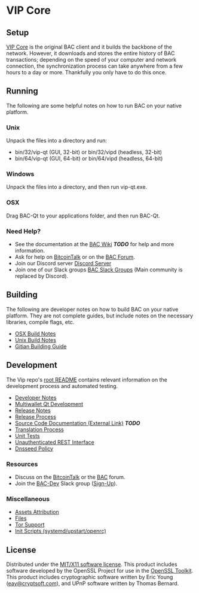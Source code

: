 VIP Core
=====================

Setup
---------------------
[VIP Core](http://vip.org/wallet) is the original BAC client and it builds the backbone of the network. However, it downloads and stores the entire history of BAC transactions; depending on the speed of your computer and network connection, the synchronization process can take anywhere from a few hours to a day or more. Thankfully you only have to do this once.

Running
---------------------
The following are some helpful notes on how to run BAC on your native platform.

### Unix

Unpack the files into a directory and run:

- bin/32/vip-qt (GUI, 32-bit) or bin/32/vipd (headless, 32-bit)
- bin/64/vip-qt (GUI, 64-bit) or bin/64/vipd (headless, 64-bit)

### Windows

Unpack the files into a directory, and then run vip-qt.exe.

### OSX

Drag BAC-Qt to your applications folder, and then run BAC-Qt.

### Need Help?

* See the documentation at the [BAC Wiki](https://en.bitcoin.it/wiki/Main_Page) ***TODO***
for help and more information.
* Ask for help on [BitcoinTalk](https://bitcointalk.org/index.php?topic=1262920.0) or on the [BAC Forum](http://forum.vip.org/).
* Join our Discord server [Discord Server](https://discord.vip.org)
* Join one of our Slack groups [BAC Slack Groups](https://vip.org/slack-logins/) (Main community is replaced by Discord).

Building
---------------------
The following are developer notes on how to build BAC on your native platform. They are not complete guides, but include notes on the necessary libraries, compile flags, etc.

- [OSX Build Notes](build-osx.md)
- [Unix Build Notes](build-unix.md)
- [Gitian Building Guide](gitian-building.md)

Development
---------------------
The Vip repo's [root README](https://github.com/BAC-Project/BAC/blob/master/README.md) contains relevant information on the development process and automated testing.

- [Developer Notes](developer-notes.md)
- [Multiwallet Qt Development](multiwallet-qt.md)
- [Release Notes](release-notes.md)
- [Release Process](release-process.md)
- [Source Code Documentation (External Link)](https://dev.visucore.com/bitcoin/doxygen/) ***TODO***
- [Translation Process](translation_process.md)
- [Unit Tests](unit-tests.md)
- [Unauthenticated REST Interface](REST-interface.md)
- [Dnsseed Policy](dnsseed-policy.md)

### Resources

* Discuss on the [BitcoinTalk](https://bitcointalk.org/index.php?topic=1262920.0) or the [BAC](http://forum.vip.org/) forum.
* Join the [BAC-Dev](https://vip-dev.slack.com/) Slack group ([Sign-Up](https://vip-dev.herokuapp.com/)).

### Miscellaneous
- [Assets Attribution](assets-attribution.md)
- [Files](files.md)
- [Tor Support](tor.md)
- [Init Scripts (systemd/upstart/openrc)](init.md)

License
---------------------
Distributed under the [MIT/X11 software license](http://www.opensource.org/licenses/mit-license.php).
This product includes software developed by the OpenSSL Project for use in the [OpenSSL Toolkit](https://www.openssl.org/). This product includes
cryptographic software written by Eric Young ([eay@cryptsoft.com](mailto:eay@cryptsoft.com)), and UPnP software written by Thomas Bernard.
